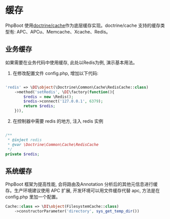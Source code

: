 # 缓存

PhpBoot 使用[doctrine/cache](http://doctrine-orm.readthedocs.io/projects/doctrine-orm/en/latest/reference/caching.html)作为底层缓存实现。doctrine/cache 支持的缓存类型有: APC、APCu、Memcache、Xcache、Redis。

## 业务缓存 

如果需要在业务代码中使用缓存, 此处以Redis为例, 演示基本用法。

1. 在修改配置文件 config.php, 增加以下代码:

```php

'redis' => \DI\object(\Doctrine\Common\Cache\RedisCache::class)
    ->method('setRedis', \DI\factory(function(){
        $redis = new \Redis();
        $redis->connect('127.0.0.1', 6379);
        return $redis;
    })),
```

2. 在控制器中需要 redis 的地方, 注入 redis 实例

```php

/**
 * @inject redis
 * @var \Doctrine\Common\Cache\RedisCache
 */
private $redis;
```

## 系统缓存

PhpBoot 框架为提高性能, 会将路由及Annotation 分析后的其他元信息进行缓存。生产环境建议使用 APC 扩展, 开发环境可以用文件缓存代替 apc, 方法是在 config.php 里加一个配置。

```php
Cache::class => \DI\object(FilesystemCache::class)
    ->constructorParameter('directory', sys_get_temp_dir())
```
